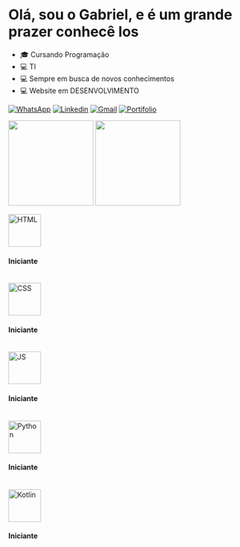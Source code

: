 <h1>Olá, sou o Gabriel, e é um grande prazer conhecê los</h1>

<ul dir="auto">
<li><g-emoji class="g-emoji" alias="mortar_board" fallback-src="https://github.githubassets.com/images/icons/emoji/unicode/1f393.png">🎓</g-emoji> Cursando Programação</li>
<li><g-emoji class="g-emoji" alias="computer" fallback-src="https://github.githubassets.com/images/icons/emoji/unicode/1f4bb.png">💻</g-emoji> TI</li>
<li><g-emoji class="g-emoji" alias="computer" fallback-src="https://github.githubassets.com/images/icons/emoji/unicode/1f4bb.png">💻</g-emoji> Sempre em busca de novos conhecimentos</li>
<li><g-emoji class="g-emoji" alias="computer" fallback-src="https://github.githubassets.com/images/icons/emoji/unicode/1f4bb.png">💻</g-emoji> Website em DESENVOLVIMENTO</li>
</ul>

<a href="https://api.whatsapp.com/send/?phone=5512997935579&amp;text&amp;type=phone_number&amp;app_absent=0" rel="nofollow"><img src="https://camo.githubusercontent.com/d9d4db0a25f6d41d6ef282c6adc2f9bd5b31201ef00ba580f5a945da4063a937/68747470733a2f2f696d672e736869656c64732e696f2f62616467652f57686174734170702d3235443336363f7374796c653d666f722d7468652d6261646765266c6f676f3d7768617473617070266c6f676f436f6c6f723d7768697465" alt="WhatsApp" data-canonical-src="[https://img.shields.io/badge/WhatsApp-25D366?style=for-the-badge&amp;logo=whatsapp&amp;logoColor=white](https://img.icons8.com/?size=512&id=a8unpNrefMCC&format=png)https://img.icons8.com/?size=512&id=a8unpNrefMCC&format=png" style="max-width: 130%;"></a>
<a href="https://www.linkedin.com/in/gabriel-felicio-a1a398281/" rel="nofollow"><img src="https://camo.githubusercontent.com/a80d00f23720d0bc9f55481cfcd77ab79e141606829cf16ec43f8cacc7741e46/68747470733a2f2f696d672e736869656c64732e696f2f62616467652f4c696e6b6564496e2d3030373742353f7374796c653d666f722d7468652d6261646765266c6f676f3d6c696e6b6564696e266c6f676f436f6c6f723d7768697465" alt="Linkedin" data-canonical-src="https://img.shields.io/badge/LinkedIn-0077B5?style=for-the-badge&amp;logo=linkedin&amp;logoColor=white" style="max-width: 130%;"></a>
<a href="mailto:gabrielfelilemes@gmail.com"><img src="https://camo.githubusercontent.com/571384769c09e0c66b45e39b5be70f68f552db3e2b2311bc2064f0d4a9f5983b/68747470733a2f2f696d672e736869656c64732e696f2f62616467652f476d61696c2d4431343833363f7374796c653d666f722d7468652d6261646765266c6f676f3d676d61696c266c6f676f436f6c6f723d7768697465" alt="Gmail" data-canonical-src="https://img.shields.io/badge/Gmail-D14836?style=for-the-badge&amp;logo=gmail&amp;logoColor=white" style="max-width: 130%;"></a>
 <a href="#" rel="nofollow"><img src="https://camo.githubusercontent.com/c873e86c083c071c7fd068a17ab549b763fad7088681d6d831f68b32a4305b3a/68747470733a2f2f696d672e736869656c64732e696f2f62616467652f776562736974652d3030303030303f7374796c653d666f722d7468652d6261646765266c6f676f3d41626f75742e6d65266c6f676f436f6c6f723d7768697465" alt="Portifolio" data-canonical-src="https://img.shields.io/badge/website-000000?style=for-the-badge&amp;logo=About.me&amp;logoColor=white" style="max-width: 130%;"></a>

<img height="170em" src="https://camo.githubusercontent.com/f0730a337f84851c662b7a3360bab42ae7aa160e8d2e069d4900af5b2e9bb6db/68747470733a2f2f6769746875622d726561646d652d73746174732e76657263656c2e6170702f6170693f757365726e616d653d78616175757a696e266c61796f75743d636f6d70616374266c616e67735f636f756e743d372669636f6e733d74727565267468656d653d6769746875625f6461726b" data-canonical-src="https://github-readme-stats.vercel.app/api?username=xaauuzin&show_icons=true&theme=github_dark&include_all_commits=truecount_private=true" style="max-width: 100%;"> <img height="170em" src="https://camo.githubusercontent.com/02cf6d356cbb82ca879e925371d065ced2f6fc691ba4c9499627837bbbd0aedf/68747470733a2f2f6769746875622d726561646d652d73746174732e76657263656c2e6170702f6170692f746f702d6c616e67732f3f757365726e616d653d78616175757a696e266c61796f75743d636f6d70616374266c616e67735f636f756e743d372669636f6e733d74727565267468656d653d6769746875625f6461726b" data-canonical-src="https://github-readme-stats.vercel.app/api/top-langs/?username=XaauuziN&layout=compact&langs_count=7&theme=github_dark" style="max-width: 100%">

<img height="65em" src="https://cdn.discordapp.com/attachments/706703254817603604/1136414342145916958/html-5.png" alt="HTML" style: max><h4>Iniciante</h4>     
<img height="65em" src="https://cdn.discordapp.com/attachments/706703254817603604/1136416404950749224/css-3.png" alt="CSS" style: max><h4>Iniciante</h4>     
<img height="65em" src="https://cdn.discordapp.com/attachments/706703254817603604/1136416968858152980/js.png" alt="JS" style: max><h4>Iniciante</h4>     
<img height="65em" src="https://cdn.discordapp.com/attachments/706703254817603604/1136417384136196106/python.png" alt="Python" style: max><h4>Iniciante</h4>     
<img height="65em" src="https://cdn.discordapp.com/attachments/706703254817603604/1136418048551690310/android.png" alt="Kotlin" style: max><h4>Iniciante</h4>
 
